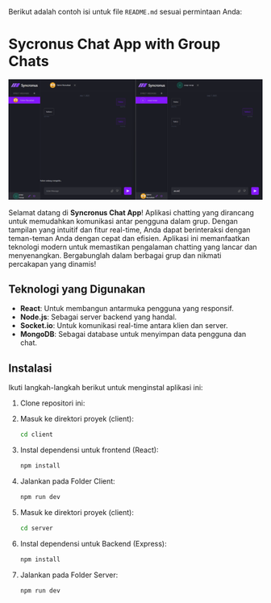 Berikut adalah contoh isi untuk file `README.md` sesuai permintaan Anda:


# Sycronus Chat App with Group Chats

![Screenshot](https://raw.githubusercontent.com/Fahminurs/Syncronus-Chat-Realtime/refs/heads/main/Screenshot%202025-07-07%20215820.png)

Selamat datang di **Syncronus Chat App**! Aplikasi chatting yang dirancang untuk memudahkan komunikasi antar pengguna dalam grup. Dengan tampilan yang intuitif dan fitur real-time, Anda dapat berinteraksi dengan teman-teman Anda dengan cepat dan efisien. Aplikasi ini memanfaatkan teknologi modern untuk memastikan pengalaman chatting yang lancar dan menyenangkan. Bergabunglah dalam berbagai grup dan nikmati percakapan yang dinamis!

## Teknologi yang Digunakan

- **React**: Untuk membangun antarmuka pengguna yang responsif.
- **Node.js**: Sebagai server backend yang handal.
- **Socket.io**: Untuk komunikasi real-time antara klien dan server.
- **MongoDB**: Sebagai database untuk menyimpan data pengguna dan chat.

## Instalasi

Ikuti langkah-langkah berikut untuk menginstal aplikasi ini:

1. Clone repositori ini:

2. Masuk ke direktori proyek (client):

   ```bash
   cd client
   ```

3. Instal dependensi untuk frontend (React):

   ```bash
   npm install
   ```

4. Jalankan pada Folder Client:
   ```bash
   npm run dev
   ```

5. Masuk ke direktori proyek (client):

   ```bash
   cd server
   ```

6. Instal dependensi untuk Backend (Express):

   ```bash
   npm install
   ```

7. Jalankan pada Folder Server:
   ```bash
   npm run dev
   ```

